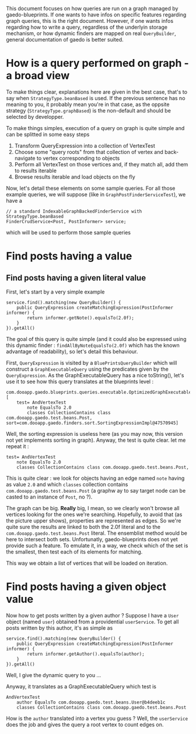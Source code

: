 This document focuses on how queries are run on a graph managed by gaedo-blueprints. If one wants to have infos on specific features regarding graph queries, this is the right document. However, if one wants infos regarding how to write a query, regardless of the underlyin storage mechanism, or how dynamic finders are mapped on real `QueryBuilder`, general documentation of gaedo is better suited.

# How is a query performed on graph - a broad view #

To make things clear, explanations here are given in the best case, that's to say when `StrategyType.beanBased` is used. If the previous sentence has no meaning to you, it probably mean you're in that case, as the oppsite strategy (`StrategyType.graphBased`) is the non-default and should be selected by developper.

To make things simples, execution of a query on graph is quite simple and can be splitted in some easy steps

 1. Transform QueryExpression into a collection of VertexTest
 1. Choose some "query roots" from that collection of vertex and back-navigate to vertex corresponding to objects
 1. Perform all VertexTest on those vertices and, if they match all, add them to results iterable
 1. Browse results iterable and load objects on the fly

Now, let's detail these elements on some sample queries.
For all those example queries, we will suppose (like in `GraphPostFinderServiceTest`), we have a 

	// a standard IndexableGraphBackedFinderService with StrategyType.beanBased
	FinderCrudService<Post, PostInformer> service;

which will be used to perform those sample queries

# Find posts having a value #

## Find posts having a given literal value #

First, let's start by a very simple example

	service.find().matching(new QueryBuilder() {
		public QueryExpression createMatchingExpression(PostInformer informer) {
			return informer.getNote().equalsTo(2.0f);
		}
	}).getAll()

The goal of this query is quite simple (and it could also be expressed using this dynamic finder : `findAllByNoteEqualsTo(2.0f)` which has the known advantage of readability), so let's detail this behaviour.

First, `QueryExpression` is visited by a `BluePrintsQueryBuilder` which will construct a `GraphExecutableQuery` using the predicates given by the `QueryExpression`. As the GraphExecutableQuery has a nice toString(), let's use it to see how this query translates at the blueprints level : 

	com.dooapp.gaedo.blueprints.queries.executable.OptimizedGraphExecutableQuery [
		test= AndVertexTest 
			note EqualsTo 2.0
			classes CollectionContains class com.dooapp.gaedo.test.beans.Post, 
	sort=com.dooapp.gaedo.finders.sort.SortingExpressionImpl@47570945]

Well, the sorting expression is useless here (as you may now, this version not yet implements sorting in graph). Anyway, the test is quite clear. let me repeat it : 

	test= AndVertexTest 
		note EqualsTo 2.0
		classes CollectionContains class com.dooapp.gaedo.test.beans.Post, 

This is quite clear : we look for objects having an edge named `note` having as value `2.0` and which `classes` collection contains `com.dooapp.gaedo.test.beans.Post` (a graphw ay to say target node can be casted to an instance of `Post`, no ?).

The graph can be big. **Really** big, I mean, so we clearly won't browse all vertices looking for the ones we're searching. Hopefully, to avoid that (as the picture upper shows), properties are represented as edges. So we're quite sure the results are linked to both the 2.0f literal and to the `com.dooapp.gaedo.test.beans.Post` literal. The ensemblist method would be here to intersect both sets. Unfortunatly, gaedo-blueprints does not yet provide such a feature. To emulate it, in a way, we check which of the set is the smallest, then test each of its elements for matching.

This way we obtain a list of vertices that will be loaded on iteration.

# Find posts having a given object value #

Now how to get posts written by a given author ? Suppose I have a `User` object (named `user`) obtained from a providential `userService`. To get all posts written by this author, it's as simple as 

	service.find().matching(new QueryBuilder() {
		public QueryExpression createMatchingExpression(PostInformer informer) {
			return informer.getAuthor().equalsTo(author);
		}
	}).getAll()

Well, I give the dynamic query to you ...

Anyway, it translates as a GraphExecutableQuery which test is

	AndVertexTest 
		author EqualsTo com.dooapp.gaedo.test.beans.User@b4deeb1c
		classes CollectionContains class com.dooapp.gaedo.test.beans.Post

How is the `author` translated into a vertex you guess ? Well, the `userService` does the job and gives the query a root vertex to count edges on.